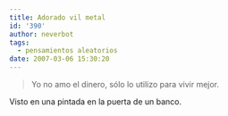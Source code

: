 ```yaml
---
title: Adorado vil metal
id: '390'
author: neverbot
tags:
  - pensamientos aleatorios
date: 2007-03-06 15:30:20
---
```


> Yo no amo el dinero, sólo lo utilizo para vivir mejor.

Visto en una pintada en la puerta de un banco.
